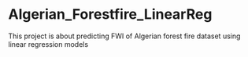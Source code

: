 # Algerian_Forestfire_LinearReg
This project is about predicting FWI of Algerian forest fire dataset using linear regression models
